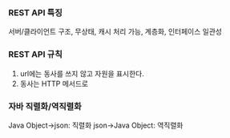 ### REST API 특징
서버/클라이언트 구조, 무상태, 캐시 처리 가능, 계층화, 인터페이스 일관성

### REST API 규칙
1. url에는 동사를 쓰지 않고 자원을 표시한다.
2. 동사는 HTTP 메서드로

### 자바 직렬화/역직렬화
Java Object->json: 직렬화
json->Java Object: 역직렬화
